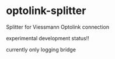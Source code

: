 # optolink-splitter
Splitter for Viessmann Optolink connection

experimental development status!!

currently only logging bridge
